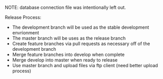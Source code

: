 NOTE: database connection file was intentionally left out. 

Release Process:
* The development branch will be used as the stable development envrionment
* The master branch will be uses as the release branch
* Create feature branches via pull requests as necessary off of the development branch
* Merge feature branches into develop when complete
* Merge develop into master when ready to release
* Use master branch and upload files via ftp client (need better upload process)